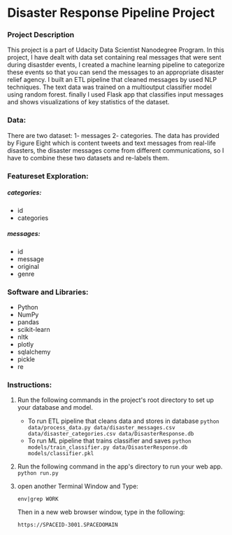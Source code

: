 # Disaster Response Pipeline Project

### Project Description

This project is a part of Udacity Data Scientist Nanodegree Program. In this project, I have dealt with data set containing real messages that were sent during disastder events, I created a machine learning pipeline to categorize these events so that you can send the messages to an appropriate disaster relief agency. I built an ETL pipeline that cleaned messages by used NLP techniques. The text data was trained on a multioutput classifier model using random forest. finally I used Flask app that classifies input messages and shows visualizations of key statistics of the dataset.

### Data:

There are two dataset:
1- messages 2- categories. 
The data has provided by Figure Eight which is content tweets and text messages from real-life disasters, the disaster messages come from different communications, so I have to combine these two datasets and re-labels them.

### Featureset Exploration:
##### categories:
- id 
- categories

##### messages:
- id
- message
- original
- genre

### Software and Libraries:

- Python
- NumPy
- pandas
- scikit-learn 
- nltk
- plotly
- sqlalchemy 
- pickle
- re
### Instructions:
1. Run the following commands in the project's root directory to set up your database and model.

    - To run ETL pipeline that cleans data and stores in database
        `python data/process_data.py data/disaster_messages.csv data/disaster_categories.csv data/DisasterResponse.db`
    - To run ML pipeline that trains classifier and saves
        `python models/train_classifier.py data/DisasterResponse.db models/classifier.pkl`

2. Run the following command in the  app's directory to run your web app.
    `python run.py`

3. open another Terminal Window and Type:

   `env|grep WORK`
   
   Then in a new web browser window, type in the following:
   
   `https://SPACEID-3001.SPACEDOMAIN
`




